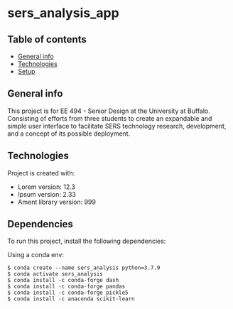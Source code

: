 # sers_analysis_app

## Table of contents
* [General info](#general-info)
* [Technologies](#technologies)
* [Setup](#setup)

## General info
This project is for EE 494 - Senior Design at the University at Buffalo. Consisting of efforts from three students to create 
an expandable and simple user interface to facilitate SERS technology research, development, and a concept of its possible deployment.

	
## Technologies
Project is created with:
* Lorem version: 12.3
* Ipsum version: 2.33
* Ament library version: 999
	
## Dependencies
To run this project, install the following dependencies:

Using a conda env:
```
$ conda create --name sers_analysis python=3.7.9
$ conda activate sers_analysis
$ conda install -c conda-forge dash
$ conda install -c conda-forge pandas
$ conda install -c conda-forge pickle5
$ conda install -c anaconda scikit-learn
```
